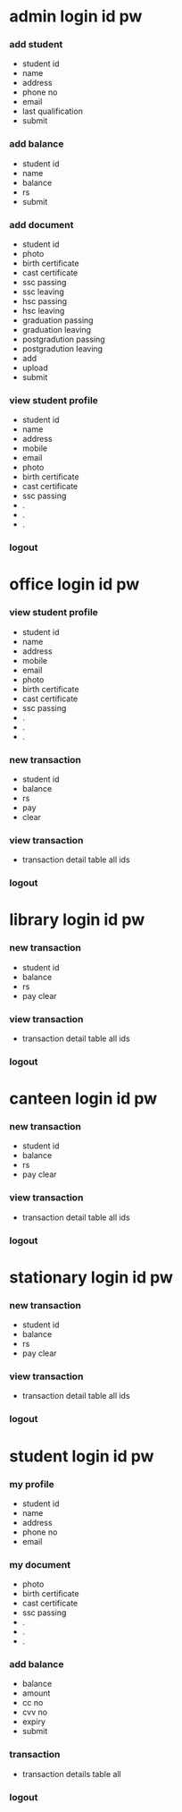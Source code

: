 admin login id pw
=================
### add student
* student id
* name
* address
* phone no
* email
* last qualification
* submit
### add balance
* student id
* name
* balance
* rs
* submit
### add document
* student id
* photo
* birth certificate
* cast certificate
* ssc passing
* ssc leaving
* hsc passing
* hsc leaving
* graduation passing
* graduation leaving
* postgradution passing
* postgradution leaving
* add
* upload
* submit
### view student profile
* student id
* name
* address
* mobile
* email
* photo
* birth certificate
* cast certificate
* ssc passing
* .
* .
* .
### logout

office login id pw
==================
### view student profile
* student id
* name
* address
* mobile
* email
* photo
* birth certificate
* cast certificate
* ssc passing
* .
* .
* .
### new transaction
* student id
* balance
* rs
* pay
* clear
### view transaction
* transaction detail table all ids
### logout


library login id pw
===================
### new transaction
* student id
* balance
* rs
* pay clear
### view transaction
* transaction detail table all ids
### logout



canteen login id pw
===================
### new transaction
* student id
* balance
* rs
* pay clear
### view transaction
* transaction detail table all ids
### logout


stationary login id pw
======================
### new transaction
* student id
* balance
* rs
* pay clear
### view transaction
* transaction detail table all ids
### logout


student login id pw
===================
### my profile
* student id
* name
* address
* phone no
* email
### my document
* photo
* birth certificate
* cast certificate
* ssc passing
* .
* .
* .
### add balance
* balance
* amount
* cc no
* cvv no
* expiry
* submit
### transaction
* transaction details table all
### logout
